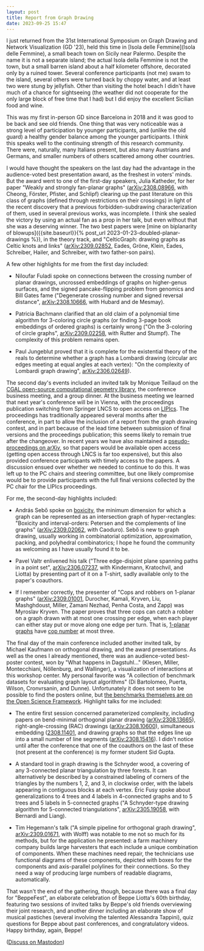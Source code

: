 ```yaml
---
layout: post
title: Report from Graph Drawing
date: 2023-09-25 15:47
---
```

I just returned from the 31st International Symposium on Graph Drawing and Network Visualization (GD '23), held this time in [Isola delle Femmine](Isola delle Femmine), a small beach town on Sicily near Palermo. Despite the name it is not a separate island; the actual Isola della Femmine is not the town, but a small barren island about a half kilometer offshore, decorated only by a ruined tower. Several conference participants (not me) swam to the island, several others were turned back by choppy water, and at least two were stung by jellyfish. Other than visiting the hotel beach I didn't have much of a chance for sightseeing (the weather did not cooperate for the only large block of free time that I had) but I did enjoy the excellent Sicilian food and wine.

This was my first in-person GD since Barcelona in 2018 and it was good to be back and see old friends. One thing that was very noticeable was a strong level of participation by younger participants, and (unlike the old guard) a healthy gender balance among the younger participants. I think this speaks well to the continuing strength of this research community. There were, naturally, many Italians present, but also many Austrians and Germans, and smaller numbers of others scattered among other countries.

I would have thought the speakers on the last day had the advantage in the audience-voted best presentation award, as the freshest in voters' minds. But the award went to one of the first-day speakers, Julia Katheder, for her paper "Weakly and strongly fan-planar graphs" ([arXiv:2308.08966](https://arxiv.org/abs/2308.08966), with Cheong, Förster, Pfister, and Schlipf) clearing up the past literature on this class of graphs (defined through restrictions on their crossings) in light of the recent discovery that a previous forbidden-subdrawing characterization of them, used in several previous works, was incomplete. I think she sealed the victory by using an actual fan as a prop in her talk, but even without that she was a deserving winner. The two best papers were [mine on biplanarity of blowups]({{site.baseurl}}{% post_url 2023-01-23-doubled-planar-drawings %}), in the theory track, and "CelticGraph: drawing graphs as Celtic knots and links" ([arXiv:2309.02852](https://arxiv.org/abs/2309.02852), Eades, Gröne, Klein, Eades, Schreiber, Hailer, and Schreiber, with two father-son pairs).

A few other highlights for me from the first day included:

* Niloufar Fuladi spoke on connections between the crossing number of planar drawings, uncrossed embeddings of graphs on higher-genus surfaces, and the signed pancake-flipping problem from genomics and Bill Gates fame ("Degenerate crossing number and signed reversal distance", [arXiv:2308.10666](https://arxiv.org/abs/2308.10666), with Hubard and de Mesmay).

* Patricia Bachmann clarified that an old claim of a polynomial time algorithm for 3-coloring circle graphs (or finding 3-page book embeddings of ordered graphs) is certainly wrong ("On the 3-coloring of circle graphs", [arXiv:2309.02258](https://arxiv.org/abs/2309.02258), with Rutter and Stumpf). The complexity of this problem remains open.

* Paul Jungeblut proved that it is complete for the existential theory of the reals to determine whether a graph has a Lombardi drawing (circular arc edges meeting at equal angles at each vertex): "On the complexity of Lombardi graph drawing", [arXiv:2306.02649](https://arxiv.org/abs/2306.02649)).

The second day's events included an invited talk by Monique Teillaud on the [CGAL open-source computational geometry library](https://www.cgal.org/), the conference business meeting, and a group dinner. At the business meeting we learned that next year's conference will be in Vienna, with the proceedings publication switching from Springer LNCS to open access on [LIPIcs](https://www.dagstuhl.de/en/publishing/series/details/LIPIcs). The proceedings has traditionally appeared several months after the conference, in part to allow the inclusion of a report from the graph drawing contest, and in part because of the lead time between submission of final versions and the proceedings publication; this seems likely to remain true after the changeover. In recent years we have also maintained a [pseudo-proceedings on arXiv](http://arxiv.org/abs/2309.07166), so that papers would be available open access (getting open access through LNCS is far too expensive), but this also provided conference participants with timely access to the papers. A discussion ensued over whether we needed to continue to do this. It was left up to the PC chairs and steering committee, but one likely compromise would be to provide participants with the full final versions collected by the PC chair for the LIPIcs proceedings.

For me, the second-day highlights included:

* András Sebő spoke on [boxicity](https://en.wikipedia.org/wiki/Boxicity), the minimum dimension for which a graph can be represented as an intersection graph of hyper-rectangles: "Boxicity and interval-orders: Petersen and the complements of line graphs" ([arXiv:2309.02062](https://arxiv.org/abs/2309.02062), with Caoduro). Sebő is new to graph drawing, usually working in combinatorial optimization, approximation, packing, and polyhedral combinatorics; I hope he found the community as welcoming as I have usually found it to be.

* Pavel Valtr enlivened his talk ("Three edge-disjoint plane spanning paths in a point set", [arXiv:2306.07237](https://arxiv.org/abs/2306.07237), with Kindermann, Kratochvil, and Liotta) by presenting part of it on a T-shirt, sadly available only to the paper's coauthors.

* If I remember correctly, the presenter of "Cops and robbers on 1-planar graphs" ([arXiv:2309.01001](https://arxiv.org/abs/2309.01001), Durocher, Kamali, Kryven, Liu, Mashghdoust, Miller, Zamani Nezhad, Penha Costa, and Zapp) was Myroslav Kryven. The paper proves that three cops can catch a robber on a graph drawn with at most one crossing per edge, when each player can either stay put or move along one edge per turn. That is, [1-planar graphs](https://en.wikipedia.org/wiki/1-planar_graph) have [cop number](https://en.wikipedia.org/wiki/Cop_number) at most three.

The final day of the main conference included another invited talk, by Michael Kaufmann on orthogonal drawing, and the award presentations. As well as the ones I already mentioned, there was an audience-voted best-poster contest, won by "What happens in Dagstuhl..." (Klesen, Miller, Montecchiani, Nöllenburg, and Wallinger), a visualization of interactions at this workshop center. My personal favorite was "A collection of benchmark datasets for evaluating graph layout algorithms" (Di Bartolomeo, Puerta, Wilson, Cronvrsanin, and Dunne). Unfortunately it does not seem to be possible to find the posters online, but [the benchmarks themselves are on the Open Science Framework](https://osf.io/j7ucv/). Highlight talks for me included:

* The entire first session concerned parameterized complexity, including papers on bend-minimal orthogonal planar drawing ([arXiv:2308.13665](https://arxiv.org/abs/2308.13665)), right-angle-crossing (RAC) drawings ([arXiv:2308.10600](https://arxiv.org/abs/2308.10600)), simultaneous embedding ([2308.11401](https://arxiv.org/abs/2308.11401), and drawing graphs so that the edges line up into a small number of line segments ([arXiv:2308.15416](https://arxiv.org/abs/2308.15416)). I didn't notice until after the conference that one of the coauthors on the last of these (not present at the conference) is my former student Sid Gupta.

* A standard tool in graph drawing is the Schnyder wood, a covering of any 3-connected planar triangulation by three forests. It can alternatively be described by a constrained labeling of corners of the triangles by the numbers 1, 2, and 3, in clockwise order, with the labels appearing in contiguous blocks at each vertex. Éric Fusy spoke about generalizations to 4 trees and 4 labels in 4-connected graphs and to 5 trees and 5 labels in 5-connected graphs ("A Schnyder-type drawing algorithm for 5-connected triangulations", [arXiv:2305.19058](https://arxiv.org/abs/2305.19058), with Bernardi and Liang).

* Tim Hegemann's talk ("A simple pipeline for orthogonal graph drawing", [arXiv:2309.01671](https://arxiv.org/abs/2309.01671), with Wolff) was notable to me not so much for its methods, but for the application he presented: a farm machinery company builds large harvesters that each include a unique combination of components. When these machines need repair, the technicians use functional diagrams of these components, depicted with boxes for the components and axis-parallel polylines for their connections. So they need a way of producing large numbers of readable diagrams, automatically.

That wasn't the end of the gathering, though, because there was a final day for "BeppeFest", an elaborate celebration of Beppe Liotta's 60th birthday, featuring two sessions of invited talks by Beppe's old friends overviewing their joint research, and another dinner including an elaborate show of musical pastiches (several involving the talented Alessandra Tappini), quiz questions for Beppe about past conferences, and congratulatory videos. Happy birthday, again, Beppe!

([Discuss on Mastodon](https://mathstodon.xyz/@11011110/111128258447765349))